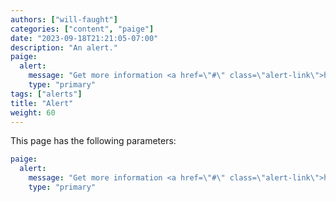 ```yaml
---
authors: ["will-faught"]
categories: ["content", "paige"]
date: "2023-09-18T21:21:05-07:00"
description: "An alert."
paige:
  alert:
    message: "Get more information <a href=\"#\" class=\"alert-link\">here</a>."
    type: "primary"
tags: ["alerts"]
title: "Alert"
weight: 60
---
```


This page has the following parameters:

```yaml
paige:
  alert:
    message: "Get more information <a href=\"#\" class=\"alert-link\">here</a>."
    type: "primary"
```
